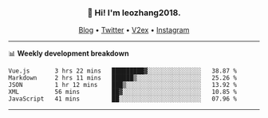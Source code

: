 <h3 align="center">👋 Hi! I'm leozhang2018.</h3>
<p align="center">
  <a href="https://code.leozhang2018.me">Blog</a> •
  <a href="https://twitter.com/leozhang2018">Twitter</a> •
  <a href="https://www.v2ex.com/member/leozhang">V2ex</a> •
  <a href="https://www.instagram.com/leozhanghere">Instagram</a>
</p>

-------

📊 **Weekly development breakdown**
<!--START_SECTION:waka-->
```text
Vue.js       3 hrs 22 mins   █████████▓░░░░░░░░░░░░░░░   38.87 % 
Markdown     2 hrs 11 mins   ██████▒░░░░░░░░░░░░░░░░░░   25.26 % 
JSON         1 hr 12 mins    ███▒░░░░░░░░░░░░░░░░░░░░░   13.92 % 
XML          56 mins         ██▓░░░░░░░░░░░░░░░░░░░░░░   10.85 % 
JavaScript   41 mins         ██░░░░░░░░░░░░░░░░░░░░░░░   07.96 % 
```
<!--END_SECTION:waka-->
-------
